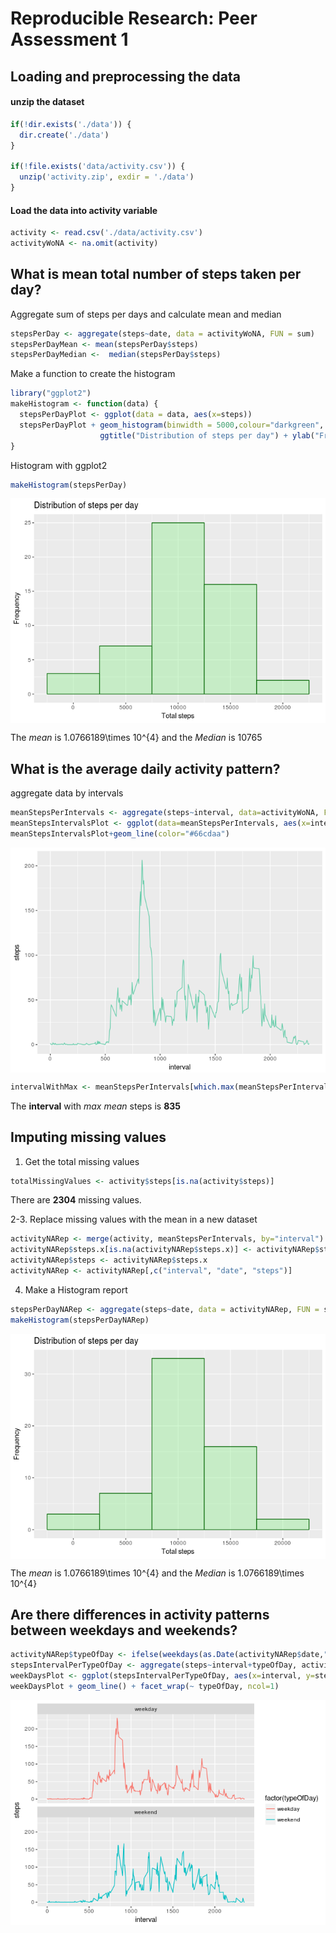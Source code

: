 # Reproducible Research: Peer Assessment 1


## Loading and preprocessing the data

#### unzip the dataset

```r
if(!dir.exists('./data')) {
  dir.create('./data')
}

if(!file.exists('data/activity.csv')) {
  unzip('activity.zip', exdir = './data')
}
```

#### Load the data into activity variable

```r
activity <- read.csv('./data/activity.csv')
activityWoNA <- na.omit(activity)
```

## What is mean total number of steps taken per day?

Aggregate sum of steps per days and calculate mean and median

```r
stepsPerDay <- aggregate(steps~date, data = activityWoNA, FUN = sum)
stepsPerDayMean <- mean(stepsPerDay$steps)
stepsPerDayMedian <-  median(stepsPerDay$steps)
```

Make a function to create the histogram

```r
library("ggplot2")
makeHistogram <- function(data) {
  stepsPerDayPlot <- ggplot(data = data, aes(x=steps))
  stepsPerDayPlot + geom_histogram(binwidth = 5000,colour="darkgreen", fill="lightgreen",alpha=0.4) +
                    ggtitle("Distribution of steps per day") + ylab("Frequency") + xlab("Total steps")
}
```

Histogram with ggplot2

```r
makeHistogram(stepsPerDay)
```

<img src="PA1_template_files/figure-html/unnamed-chunk-5-1.png" style="display: block; margin: auto;" />

The *mean* is 1.0766189\times 10^{4} and the *Median* is 10765

## What is the average daily activity pattern?

aggregate data by intervals

```r
meanStepsPerIntervals <- aggregate(steps~interval, data=activityWoNA, FUN = mean)
meanStepsIntervalsPlot <- ggplot(data=meanStepsPerIntervals, aes(x=interval,y=steps))
meanStepsIntervalsPlot+geom_line(color="#66cdaa")
```

<img src="PA1_template_files/figure-html/unnamed-chunk-6-1.png" style="display: block; margin: auto;" />

```r
intervalWithMax <- meanStepsPerIntervals[which.max(meanStepsPerIntervals$steps),]$interval
```

The **interval** with *max mean* steps is **835**

## Imputing missing values

1. Get the total missing values

```r
totalMissingValues <- activity$steps[is.na(activity$steps)]
```

There are **2304** missing values.

2-3. Replace missing values with the mean in a new dataset

```r
activityNARep <- merge(activity, meanStepsPerIntervals, by="interval")
activityNARep$steps.x[is.na(activityNARep$steps.x)] <- activityNARep$steps.y[is.na(activityNARep$steps.x)]
activityNARep$steps <- activityNARep$steps.x
activityNARep <- activityNARep[,c("interval", "date", "steps")]
```

4. Make a Histogram report

```r
stepsPerDayNARep <- aggregate(steps~date, data = activityNARep, FUN = sum)
makeHistogram(stepsPerDayNARep)
```

<img src="PA1_template_files/figure-html/unnamed-chunk-9-1.png" style="display: block; margin: auto;" />

The *mean* is 1.0766189\times 10^{4} and the *Median* is 1.0766189\times 10^{4}

## Are there differences in activity patterns between weekdays and weekends?

```r
activityNARep$typeOfDay <- ifelse(weekdays(as.Date(activityNARep$date,"%Y-%m-%d")) %in% c("dimanche", "samedi"), "weekend", "weekday")
stepsIntervalPerTypeOfDay <- aggregate(steps~interval+typeOfDay, activityNARep, FUN=mean)
weekDaysPlot <- ggplot(stepsIntervalPerTypeOfDay, aes(x=interval, y=steps, colour=factor(typeOfDay)))
weekDaysPlot + geom_line() + facet_wrap(~ typeOfDay, ncol=1)
```

<img src="PA1_template_files/figure-html/unnamed-chunk-10-1.png" style="display: block; margin: auto;" />
